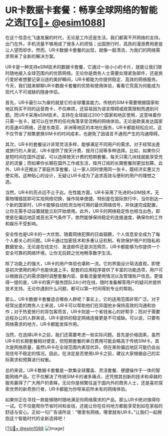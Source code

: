 # UR卡数据卡套餐：畅享全球网络的智能之选[[TG💪+ @esim1088](https://t.me/s/esim1088)]

在这个信息化飞速发展的时代，无论是工作还是生活，我们都离不开网络的支持。出门在外，手机流量不够用成了很多人的烦恼；出国旅行时，高昂的漫游费用更是让人望而却步。然而，UR卡数据卡套餐的出现，就像一股清流，为我们的网络需求带来了全新的解决方案。

UR卡是一种支持eSIM技术的数据卡套餐，它通过一张小小的卡片，就能让我们随时随地接入全球范围内的优质网络。无论你是商务人士需要处理紧急邮件，还是旅行爱好者想要记录沿途的美好瞬间，UR卡都能为你提供稳定、高效的网络服务。今天，我们就来聊聊UR卡数据卡套餐的优势和使用体验，看看它究竟为何能成为现代人不可或缺的随身伴侣。

首先，UR卡最引以为豪的就是它的全球覆盖能力。传统的SIM卡需要根据国家和地区购买不同的运营商卡，不仅麻烦，还容易因为语言障碍或政策限制而遇到问题。而UR卡采用eSIM技术，支持在全球超过200个国家和地区使用，这意味着你只需一张卡，就可以在世界的任何角落享受流畅的网络体验。无论是欧美发达国家的高速4G网络，还是东南亚、非洲等地区的本地化服务，UR卡都能轻松应对。这不仅节省了频繁更换SIM卡的时间成本，也避免了因语言不通而产生的沟通障碍。

其次，UR卡的套餐设计非常灵活多样，能够满足不同用户的需求。对于经常出差或旅行的人来说，UR卡提供了按天计费、按月订阅等多种选择。比如，如果你只是短时间在国外逗留，可以选择按天计费的短期套餐，每天只需几块钱就能享受充足的流量；而如果你长期在国外工作或生活，按月订阅的长期套餐则更加划算。此外，UR卡还推出了家庭共享套餐，让一家人同时使用同一张卡，既经济实惠又方便实用。这种贴心的设计，无疑让UR卡成为了追求高效与便利的用户的理想之选。

当然，UR卡的亮点远不止于此。在性能方面，UR卡采用了先进的eSIM技术，无需物理插拔即可实现网络切换，操作简单便捷。特别是在国际旅行中，当你到达一个新的国家时，UR卡能够自动检测当地可用的最优网络信号，并快速完成配置，让你无需手动设置就能立刻开始使用。此外，UR卡的网络稳定性也相当出色，即使是在偏远地区或恶劣天气条件下，依然能够保持稳定的连接速度，确保你的工作和娱乐不受影响。

安全性也是UR卡的一大优势。随着网络犯罪的日益猖獗，个人信息安全成为了每个人都关心的问题。UR卡通过加密技术和多重认证机制，有效保护用户的隐私和数据安全。无论是在线支付、发送邮件还是浏览网页，UR卡都能够为你提供一个安全可靠的网络环境，让你无后顾之忧地畅享数字生活。

除了功能上的强大，UR卡的用户体验也堪称一流。它的界面设计简洁直观，即使是初次使用的用户也能快速上手。配套的应用程序提供了丰富的功能选项，用户可以根据自己的需求随时调整套餐内容、查看流量使用情况以及管理账户信息。更值得一提的是，UR卡的客户服务团队24小时在线，随时准备解答用户的疑问并提供技术支持。无论你遇到什么问题，都可以第一时间得到专业的帮助。

那么，UR卡数据卡套餐适合哪些人群呢？事实上，它的适用范围非常广泛。对于经常出差的商务人士来说，UR卡可以帮助他们在异国他乡保持高效的沟通和协作；对于热爱旅行的背包客而言，UR卡则是一个省钱省心的好帮手；而对于需要远程办公的人群来说，UR卡提供的稳定网络连接更是不可或缺。可以说，只要有网络需求的地方，UR卡都能发挥作用。

当然，在选择UR卡之前，我们还需要考虑一些实际问题。首先是价格因素，虽然UR卡的长期套餐相对便宜，但短期套餐的单日费用可能会略高于传统SIM卡。其次是网络质量，虽然UR卡在全球范围内表现优异，但在某些偏远地区可能仍会出现信号不稳定的情况。因此，在决定是否使用UR卡之前，建议大家根据自己的实际需求和预算进行权衡。

总的来说，UR卡数据卡套餐是一款集全球覆盖、灵活套餐、便捷操作于一体的智能网络产品。它不仅解决了传统SIM卡的诸多痛点，还凭借其创新的技术和卓越的服务赢得了广大用户的青睐。无论你是频繁往返于国内外的商务人士，还是喜欢探索世界的新奇旅行者，UR卡都能为你带来前所未有的网络体验。

如果你正在寻找一款能够随时随地满足你网络需求的产品，那么UR卡绝对值得你一试。它不仅能帮你节省时间和金钱，还能让你在任何地方都能享受到如在家般的舒适与安心。正如一句广告语所说：“哪里有网络，哪里就有UR卡。”让我们一起拥抱这个智能时代的全新选择吧！

[[TG💪+ @esim1088](https://t.me/s/esim1088) ![Image](https://i.postimg.cc/4NQfJmqS/Snipaste-2025-05-13-00-14-12.png)]
